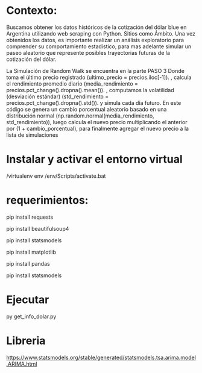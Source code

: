 # Contexto:
Buscamos obtener los datos históricos de la cotización del dólar blue en Argentina utilizando 
web scraping con Python. Sitios como Ámbito. Una vez obtenidos los datos, es importante realizar un análisis exploratorio para comprender su comportamiento estadístico, para mas adelante simular un paseo aleatorio que represente posibles trayectorias futuras de la cotización del dólar.

La Simulación de Random Walk se encuentra en la parte PASO 3
Donde toma el último precio registrado (ultimo_precio = precios.iloc[-1]).
, calcula el rendimiento promedio diario (media_rendimiento = precios.pct_change().dropna().mean()).
, computamos la volatilidad (desviación estándar) (std_rendimiento = precios.pct_change().dropna().std()).
y simula cada día futuro. En este código se genera un cambio porcentual aleatorio basado en una 
distribución normal (np.random.normal(media_rendimiento, std_rendimiento)), 
luego calcula el nuevo precio multiplicando el anterior por (1 + cambio_porcentual), 
para finalmente agregar el nuevo precio a la lista de simulaciones

# Instalar y activar el entorno virtual
/virtualenv env         /env/Scripts/activate.bat

# requerimientos:

pip install requests 

pip install beautifulsoup4

pip install statsmodels

pip install matplotlib

pip install pandas

pip install statsmodels 

# Ejecutar
py get_info_dolar.py

# Libreria
https://www.statsmodels.org/stable/generated/statsmodels.tsa.arima.model.ARIMA.html
